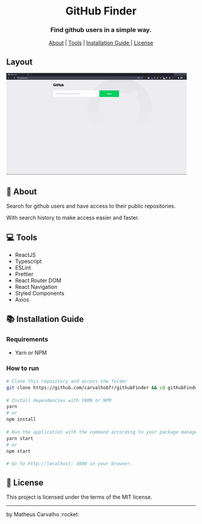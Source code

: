<h1 align="center">
 GitHub Finder
</h1>

<h3 align="center">
Find github users in a simple way.
</h3>

<p align="center">
  <a href="#rocket-about">About</a> | <a href="#computer-tools">Tools</a> | <a href="#books-Installation-Guide">Installation Guide
</a> | <a href="#scroll-licença">License</a>
</p>

## Layout

<img src="/public/app.gif">

## :rocket: About

<p>Search for github users and have access to their public repositories.</p>
<p>With search history to make access easier and faster.</p>

## :computer: Tools

- ReactJS
- Typescript
- ESLint
- Prettier
- React Router DOM
- React Navigation
- Styled Components
- Axios

## :books: Installation Guide

### Requirements

- Yarn or NPM

### How to run

```bash
# Clone this repository and access the folder
git clone https://github.com/carvalhobfr/githubFinder && cd githubFinder

# Install dependencies with YARN or NPM
yarn
# or
npm install

# Run the application with the command according to your package manager
yarn start
# or
npm start

# Go to http://localhost: 3000 in your browser.
```

## :scroll: License

This project is licensed under the terms of the MIT license.

<hr />
<p>by Matheus Carvalho :rocket:</p>

